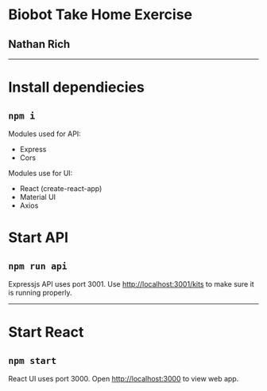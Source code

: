 # Biobot Take Home Exercise
## Nathan Rich

---

# Install dependiecies
## `npm i`

Modules used for API:
  * Express
  * Cors

Modules use for UI:
  * React (create-react-app)
  * Material UI
  * Axios

# Start API
## `npm run api`

Expressjs API uses port 3001. 
Use [http://localhost:3001/kits](http://localhost:3001/kits) to make sure it is running properly.

---

# Start React 
## `npm start`

React UI uses port 3000.
Open [http://localhost:3000](http://localhost:3000) to view web app.
